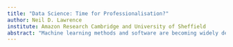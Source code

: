 ```yaml
---
title: "Data Science: Time for Professionalisation?"
author: Neil D. Lawrence
institute: Amazon Research Cambridge and University of Sheffield
abstract: "Machine learning methods and software are becoming widely deployed. But how are we sharing expertise about bottlenecks and pain points in deploying solutions. In terms of the practice of data science we seem to be at a similar point today as software engineering was in the early 1980s. Best practice is not widely understood or deployed. In this talk we will focus on two particular components of data science solutions. The preparation of data and the deployment of machine learning systems."
---
```

